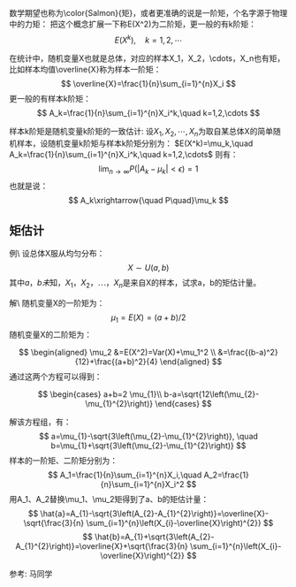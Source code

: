 数学期望也称为\color{Salmon}{矩}，或者更准确的说是一阶矩，个名字源于物理中的力矩：
把这个概念扩展一下称E(X^2)为二阶矩，更一般的有k阶矩：
$$
E(X^k),\quad k=1, 2, \cdots
$$

在统计中，随机变量X也就是总体，对应的样本X_1，X_2，\cdots，X_n也有矩，比如样本均值\overline{X}称为样本一阶矩：
$$
\overline{X}=\frac{1}{n}\sum_{i=1}^{n}X_i
$$
更一般的有样本k阶矩：
$$
A_k=\frac{1}{n}\sum_{i=1}^{n}X_i^k,\quad k=1,2,\cdots
$$

样本k阶矩是随机变量k阶矩的一致估计:
设$X_1,X_2,\cdots,X_n$为取自某总体X的简单随机样本，设随机变量k阶矩与样本k阶矩分别为：
$E(X^k)=\mu_k,\quad A_k=\frac{1}{n}\sum_{i=1}^{n}X_i^k,\quad k=1,2,\cdots$
则有：
$$
\lim_{n\to \infty}P\left(\left|A_k-\mu_k\right| < \epsilon \right) = 1
$$
也就是说：
$$
A_k\xrightarrow{\quad P\quad}\mu_k
$$

## 矩估计
例\ 设总体X服从均匀分布：
$$
X\sim U(a,b)
$$
其中$a，b未$知，$X_1，X_2，\cdots，X_n$是来自X的样本，试求a，b的矩估计量。

解\ 随机变量X的一阶矩为：
$$
\mu_{1}=E(X)=(a+b) / 2
$$
随机变量X的二阶矩为：

$$
\begin{aligned}
    \mu_2
        &=E(X^2)=Var(X)+\mu_1^2 \\
        &=\frac{(b-a)^2}{12}+\frac{(a+b)^2}{4}
\end{aligned}
$$
通过这两个方程可以得到：

$$
\begin{cases}
    a+b=2 \mu_{1}\\
    b-a=\sqrt{12\left(\mu_{2}-\mu_{1}^{2}\right)}
\end{cases}
$$

解该方程组，有：
$$
a=\mu_{1}-\sqrt{3\left(\mu_{2}-\mu_{1}^{2}\right)}, \quad b=\mu_{1}+\sqrt{3\left(\mu_{2}-\mu_{1}^{2}\right)}
$$
样本的一阶矩、二阶矩分别为：
$$
A_1=\frac{1}{n}\sum_{i=1}^{n}X_i,\quad A_2=\frac{1}{n}\sum_{i=1}^{n}X_i^2
$$
用A_1、A_2替换\mu_1、\mu_2矩得到了a、b的矩估计量：
$$
\hat{a}=A_{1}-\sqrt{3\left(A_{2}-A_{1}^{2}\right)}=\overline{X}-\sqrt{\frac{3}{n} \sum_{i=1}^{n}\left(X_{i}-\overline{X}\right)^{2}}
$$
$$
\hat{b}=A_{1}+\sqrt{3\left(A_{2}-A_{1}^{2}\right)}=\overline{X}+\sqrt{\frac{3}{n} \sum_{i=1}^{n}\left(X_{i}-\overline{X}\right)^{2}}
$$

参考: 
马同学